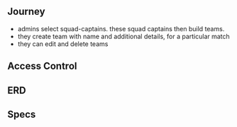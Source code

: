 ## Journey
- admins select squad-captains. these squad captains then build teams.
- they create team with name and additional details, for a particular match
- they can edit and delete teams 

## Access Control

## ERD 

## Specs